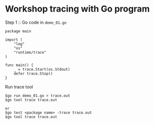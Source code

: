 # Workshop tracing with Go program

Step 1 :: Go code in `demo_01.go`

```
package main

import (
	"log"
	"os"
	"runtime/trace"
)

func main() {
	_ = trace.Start(os.Stdout)
	defer trace.Stop()
}
```

Run trace tool

```
$go run demo_01.go > trace.out
$go tool trace trace.out

or 
$go test <package name> -trace trace.out
$go tool trace trace.out
```
